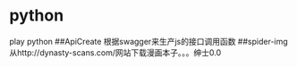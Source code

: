 # python
play python
##ApiCreate
根据swagger来生产js的接口调用函数
##spider-img
从http://dynasty-scans.com/网站下载漫画本子。。。绅士0.0

